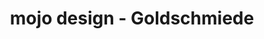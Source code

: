 ---
title: "mojo design - Goldschmiede"
url: /winterthur/mojo-design-goldschmiede/
shop: Schmuck
---